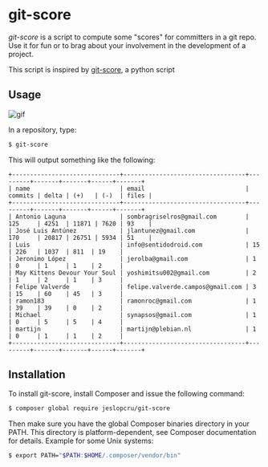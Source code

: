 # git-score

*git-score* is a script to compute some "scores" for committers in a git repo. Use it for fun or to brag about your involvement in the development of a project.

This script is inspired by [git-score](https://github.com/msparks/git-score), a python script

## Usage

![gif](http://imgur.com/gxA3Ezb.gif)

In a repository, type:

```sh
$ git-score
```

This will output something like the following:

```
+------------------------------+----------------------------------+---------+-------+-------+------+-------+
| name                         | email                            | commits | delta | (+)   | (-)  | files |
+------------------------------+----------------------------------+---------+-------+-------+------+-------+
| Antonio Laguna               | sombragriselros@gmail.com        | 125     | 4251  | 11871 | 7620 | 93    |
| José Luis Antúnez            | jlantunez@gmail.com              | 170     | 20817 | 26751 | 5934 | 51    |
| Luis                         | info@sentidodroid.com            | 15      | 226   | 1037  | 811  | 19    |
| Jeronimo López               | jerolba@gmail.com                | 1       | 0     | 1     | 1    | 2     |
| May Kittens Devour Your Soul | yoshimitsu002@gmail.com          | 2       | 1     | 2     | 1    | 3     |
| Felipe Valverde              | felipe.valverde.campos@gmail.com | 3       | 15    | 60    | 45   | 3     |
| ramon183                     | ramonroc@gmail.com               | 1       | 39    | 39    | 0    | 2     |
| Michael                      | synapsos@gmail.com               | 1       | 0     | 5     | 5    | 4     |
| martijn                      | martijn@plebian.nl               | 1       | 0     | 1     | 1    | 2     |
+------------------------------+----------------------------------+---------+-------+-------+------+-------+
```

## Installation

To install git-score, install Composer and issue the following command:

```sh
$ composer global require jeslopcru/git-score
```

Then make sure you have the global Composer binaries directory in your PATH. This directory is platform-dependent, see Composer documentation for details. Example for some Unix systems:

```sh
$ export PATH="$PATH:$HOME/.composer/vendor/bin"
```

